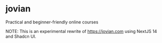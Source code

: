 # jovian
Practical and beginner-friendly online courses


NOTE: This is an experimental rewrite of https://jovian.com using NextJS 14 and Shadcn UI.
